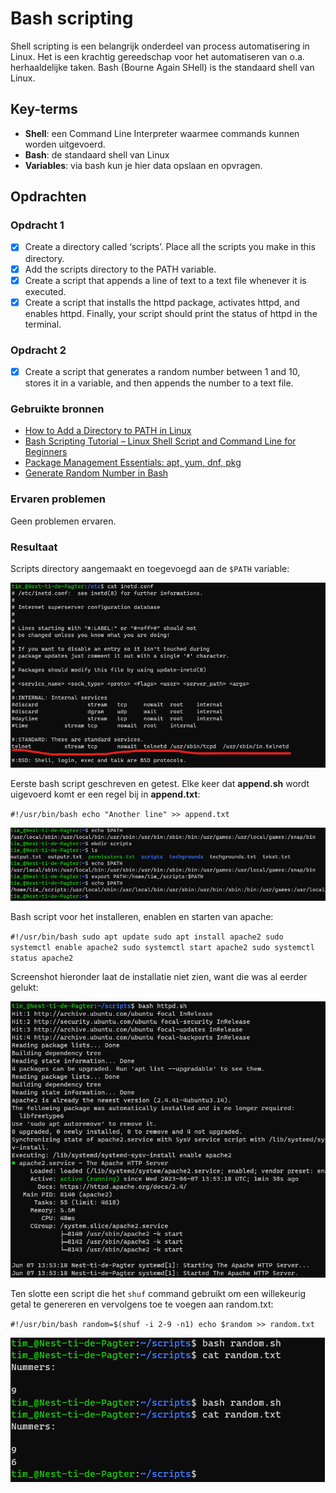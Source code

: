 # Bash scripting
Shell scripting is een belangrijk onderdeel van process automatisering in Linux. Het is een krachtig gereedschap voor het automatiseren van o.a. herhaaldelijke taken. Bash (Bourne Again SHell) is the standaard shell van Linux.

## Key-terms
- **Shell**: een Command Line Interpreter waarmee commands kunnen worden uitgevoerd.
- **Bash**: de standaard shell van Linux
- **Variables**: via bash kun je hier data opslaan en opvragen.

## Opdrachten

### Opdracht 1
- [x] Create a directory called ‘scripts’. Place all the scripts you make in this directory.
- [x] Add the scripts directory to the PATH variable.
- [x] Create a script that appends a line of text to a text file whenever it is executed.
- [x] Create a script that installs the httpd package, activates httpd, and enables httpd. Finally, your script should print the status of httpd in the terminal.

### Opdracht 2
- [x] Create a script that generates a random number between 1 and 10, stores it in a variable, and then appends the number to a text file.

### Gebruikte bronnen
- [How to Add a Directory to PATH in Linux](https://linuxize.com/post/how-to-add-directory-to-path-in-linux/)
- [Bash Scripting Tutorial – Linux Shell Script and Command Line for Beginners](https://www.freecodecamp.org/news/bash-scripting-tutorial-linux-shell-script-and-command-line-for-beginners/#how-to-get-started-with-bash-scripting)
- [Package Management Essentials: apt, yum, dnf, pkg](https://www.digitalocean.com/community/tutorials/package-management-basics-apt-yum-dnf-pkg)
- [Generate Random Number in Bash](https://www.delftstack.com/howto/linux/random-number-generation-in-bash/)

### Ervaren problemen
Geen problemen ervaren.

### Resultaat

Scripts directory aangemaakt en toegevoegd aan de `$PATH` variable:

![path](../00_includes/week_01_images/screen21.png)

Eerste bash script geschreven en getest. Elke keer dat **append.sh** wordt uigevoerd komt er een regel bij in **append.txt**:

``#!/usr/bin/bash
echo "Another line" >> append.txt``

![append](../00_includes/week_01_images/screen22.png)

Bash script voor het installeren, enablen en starten van apache:

``#!/usr/bin/bash
sudo apt update
sudo apt install apache2
sudo systemctl enable apache2
sudo systemctl start apache2
sudo systemctl status apache2``

Screenshot hieronder laat de installatie niet zien, want die was al eerder gelukt:

![apache2](../00_includes/week_01_images/screen24.png)

Ten slotte een script die het `shuf` command gebruikt om een willekeurig getal te genereren en vervolgens toe te voegen aan random.txt:

``#!/usr/bin/bash
random=$(shuf -i 2-9 -n1)
echo $random >> random.txt``

![random](../00_includes/week_01_images/screen25.png)